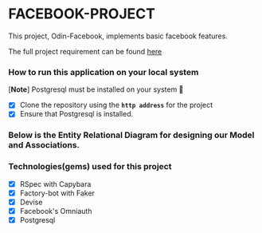 # FACEBOOK-PROJECT

This project, Odin-Facebook, implements basic facebook features.

The full project requirement can be found [here](https://www.theodinproject.com/courses/ruby-on-rails/lessons/final-project)

### How to run this application on your local system
  
  [**Note**] Postgresql must be installed on your system :slightly_smiling_face:

- [x] Clone the repository using the **```http address```** for the project
- [x] Ensure that Postgresql is installed.

### Below is the Entity Relational Diagram for designing our Model and Associations.

### Technologies(gems) used for this project
- [x] RSpec with Capybara
- [x] Factory-bot with Faker
- [x] Devise
- [x] Facebook's Omniauth
- [x] Postgresql